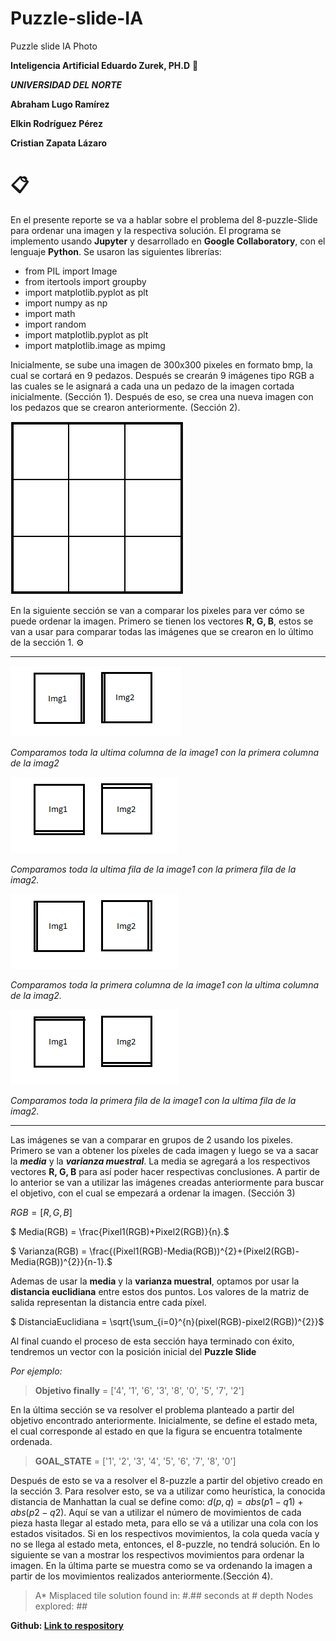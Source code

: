 # Puzzle-slide-IA
Puzzle slide IA Photo




**Inteligencia Artificial Eduardo Zurek, PH.D** 🚀

***UNIVERSIDAD DEL NORTE***

**Abraham Lugo Ramírez**

**Elkin Rodríguez Pérez**

**Cristian Zapata Lázaro**

# 📋
En el presente reporte se va a hablar sobre el problema del 8-puzzle-Slide para ordenar una imagen y la respectiva solución. El programa se implemento usando **Jupyter** y desarrollado en **Google Collaboratory**, con el lenguaje **Python**. Se usaron las siguientes librerías:
- from PIL import Image
- from itertools import groupby
- import matplotlib.pyplot as plt
- import numpy as np
- import math
- import random
- import matplotlib.pyplot as plt
- import matplotlib.image as mpimg

Inicialmente, se sube una imagen de 300x300 pixeles en formato bmp, la cual se cortará en 9 pedazos. Después se crearán 9 imágenes tipo RGB a las cuales se le asignará a cada una un pedazo de la imagen cortada inicialmente. (Sección 1). Después de eso, se crea una nueva imagen con los pedazos que se crearon anteriormente. (Sección 2).

![enter image description here](https://raw.githubusercontent.com/AbrahamLugoRamirez/Puzzle-slide-IA/master/cuadro3x3.jpg)

En la siguiente sección se van a comparar los pixeles para ver cómo se puede ordenar la imagen. Primero se tienen los vectores **R, G, B**, estos se van a usar para comparar todas las imágenes que se crearon en lo último de la sección 1. ⚙️



---  

![enter image description here](https://raw.githubusercontent.com/AbrahamLugoRamirez/Puzzle-slide-IA/master/Opc1.png)
  
 *Comparamos toda la ultima columna de la image1 con la primera columna de la imag2*

![enter image description here](https://raw.githubusercontent.com/AbrahamLugoRamirez/Puzzle-slide-IA/master/Opc2.png)

  
 *Comparamos toda la ultima fila de la image1 con la primera fila de la imag2.*
  

![enter image description here](https://raw.githubusercontent.com/AbrahamLugoRamirez/Puzzle-slide-IA/master/Opc3.png)

*Comparamos toda la primera columna de la image1 con la ultima columna de la imag2.*
  

![enter image description here](https://raw.githubusercontent.com/AbrahamLugoRamirez/Puzzle-slide-IA/master/Opc4.png)

*Comparamos toda la primera fila de la image1 con la ultima fila de la imag2.*




---



Las imágenes se van a comparar en grupos de 2 usando los pixeles. Primero se van a obtener los píxeles de cada imagen y luego se va a sacar la ***media*** y la ***varianza muestral***. La media se agregará a los respectivos vectores **R, G, B** para así poder hacer respectivas conclusiones. A partir de lo anterior se van a utilizar las imágenes creadas anteriormente para buscar el objetivo, con el cual se empezará a ordenar la imagen. (Sección 3)



$RGB = [R,G, B]$

$ Media(RGB) =  \frac{Pixel1(RGB)+Pixel2(RGB)}{n}.$


$ Varianza(RGB) = \frac{(Pixel1(RGB)-Media(RGB))^{2}+(Pixel2(RGB)-Media(RGB))^{2}}{n-1}.$

Ademas de usar la **media** y la **varianza muestral**, optamos por usar la **distancia euclidiana** entre estos dos puntos. Los valores de la matriz de salida representan la distancia entre cada píxel.

$ DistanciaEuclidiana = \sqrt{\sum_{i=0}^{n}(pixel(RGB)-pixel2(RGB))^{2}}$

Al final cuando el proceso de esta sección haya terminado con éxito, tendremos un vector con la posición inicial del **Puzzle Slide**

*Por ejemplo:*

>  **Objetivo finally** = ['4', '1', '6', '3', '8', '0', '5', '7', '2']


En la última sección se va resolver el problema planteado a partir del objetivo encontrado anteriormente. Inicialmente, se define el estado meta, el cual corresponde al estado en que la figura se encuentra totalmente ordenada.

  

>  **GOAL_STATE** = ['1', '2', '3', '4', '5', '6', '7', '8', '0']

Después de esto se va a resolver el 8-puzzle a partir del objetivo creado en la sección 3. Para resolver esto, se va a utilizar como heurística, la conocida distancia de Manhattan la cual se define como: $d(p,q) = abs(p1-q1) + abs(p2-q2).$ Aquí se van a utilizar el número de movimientos de cada pieza hasta llegar al estado meta, para ello se vá a utilizar una cola con los estados visitados. Si en los respectivos movimientos, la cola queda vacía y no se llega al estado meta, entonces, el 8-puzzle, no tendrá solución.
En lo siguiente se van a mostrar los respectivos movimientos para ordenar la imagen. En la última parte se muestra como se va ordenando la imagen a partir de los movimientos realizados anteriormente.(Sección 4).

> A* Misplaced tile solution found in: #.## seconds at # depth 
> Nodes explored: ##

**Github: [Link to respository](https://github.com/AbrahamLugoRamirez/Puzzle-slide-IA)**

